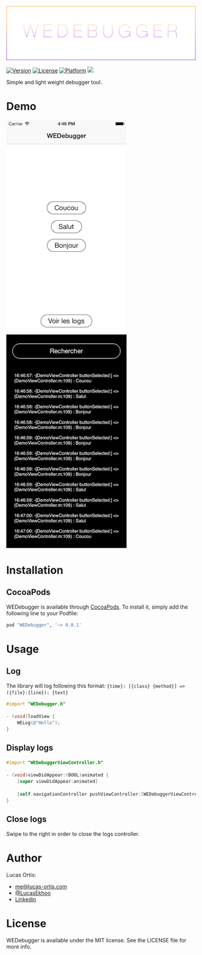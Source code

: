 ![WEDebugger](https://github.com/Ekhoo/WEDebugger/blob/master/Source/Asset/Logo.png)

[![Version](https://img.shields.io/cocoapods/v/WEDebugger.svg?style=flat)](http://cocoapods.org/pods/WEDebugger)
[![License](https://img.shields.io/cocoapods/l/WEDebugger.svg?style=flat)](http://cocoapods.org/pods/WEDebugger)
[![Platform](https://img.shields.io/cocoapods/p/WEDebugger.svg?style=flat)](http://cocoapods.org/pods/WEDebugger)
![](https://img.shields.io/badge/Supported-iOS7-4BC51D.svg?style=flat-square)

Simple and light weight debugger tool.

# Demo
![WEDebugger](https://github.com/Ekhoo/WEDebugger/blob/master/Source/Asset/demo01.png)
![WEDebugger](https://github.com/Ekhoo/WEDebugger/blob/master/Source/Asset/demo02.png)

# Installation
## CocoaPods
WEDebugger is available through [CocoaPods](http://cocoapods.org). To install
it, simply add the following line to your Podfile:

```ruby
pod "WEDebugger", '~> 0.0.1'
```

# Usage
## Log
The library will log following this format: `{time}: [{class} {method}] => ({file}:{line}): {text}`

```objective-c
#import "WEDebugger.h"

- (void)loadView {
    WELog(@"Hello");
}
```

## Display logs
```objective-c
#import "WEDebuggerViewController.h"

- (void)viewDidAppear:(BOOL)animated {
    [super viewDidAppear:animated]
    
    [self.navigationController pushViewController:[WEDebuggerViewController new] animated:YES];
}
```

## Close logs
Swipe to the right in order to close the logs controller.

# Author
Lucas Ortis:
- me@lucas-ortis.com
- [@LucasEkhoo](https://twitter.com/LucasEkhoo)
- [Linkedin](https://fr.linkedin.com/in/lucasortis)

# License

WEDebugger is available under the MIT license. See the LICENSE file for more info.
